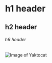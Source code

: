 # h1 header
## h2 header
###### h6 header

![Image of Yaktocat](https://octodex.github.com/images/yaktocat.png)
